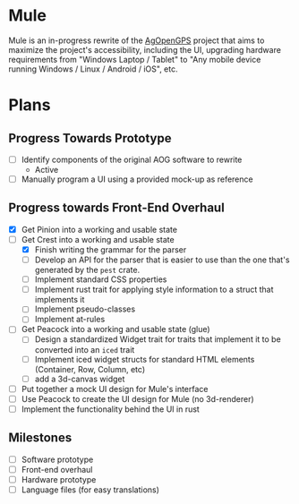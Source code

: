 
# Mule

Mule is an in-progress rewrite of the [AgOpenGPS](https://github.com/farmerbriantee/AgOpenGPS)
project that aims to maximize the project's accessibility, including the UI, upgrading hardware
requirements from "Windows Laptop / Tablet" to
"Any mobile device running Windows / Linux / Android / iOS", etc.

# Plans

## Progress Towards Prototype

- [ ] Identify components of the original AOG software to rewrite
    - Active
- [ ] Manually program a UI using a provided mock-up as reference

## Progress towards Front-End Overhaul

- [X] Get Pinion into a working and usable state
- [ ] Get Crest into a working and usable state
    - [X] Finish writing the grammar for the parser
    - [ ] Develop an API for the parser that is easier to use than the one that's generated by
    the `pest` crate.
    - [ ] Implement standard CSS properties
    - [ ] Implement rust trait for applying style information to a struct that implements it
    - [ ] Implement pseudo-classes
    - [ ] Implement at-rules
- [ ] Get Peacock into a working and usable state (glue)
    - [ ] Design a standardized Widget trait for traits that implement it to be converted into
    an `iced` trait
    - [ ] Implement iced widget structs for standard HTML elements (Container, Row, Column, etc)
    - [ ] add a 3d-canvas widget
- [ ] Put together a mock UI design for Mule's interface
- [ ] Use Peacock to create the UI design for Mule (no 3d-renderer)
- [ ] Implement the functionality behind the UI in rust

## Milestones

- [ ] Software prototype
- [ ] Front-end overhaul
- [ ] Hardware prototype
- [ ] Language files (for easy translations)
